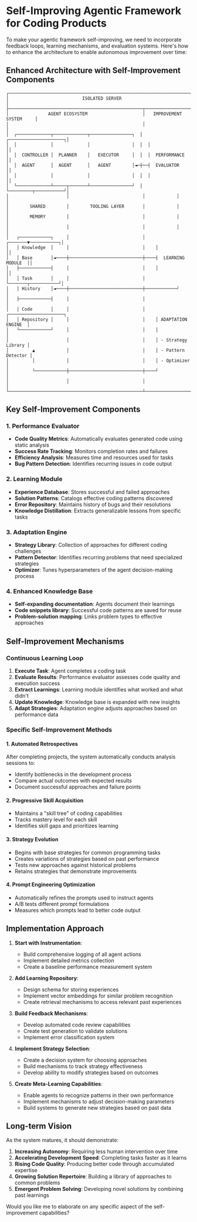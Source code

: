 
# Self-Improving Agentic Framework for Coding Products

To make your agentic framework self-improving, we need to incorporate feedback loops, learning mechanisms, and evaluation systems. Here's how to enhance the architecture to enable autonomous improvement over time:

## Enhanced Architecture with Self-Improvement Components

```
┌─────────────────────────────────────────────────────────────────────────────┐
│                            ISOLATED SERVER                                   │
├───────────────────────────────────────────────────┬─────────────────────────┤
│               AGENT ECOSYSTEM                     │   IMPROVEMENT SYSTEM     │
│                                                   │                         │
│  ┌─────────────┬─────────────┬────────────────┐  │  ┌─────────────────────┐│
│  │             │             │                │  │  │                     ││
│  │  CONTROLLER │  PLANNER    │   EXECUTOR     │  │  │  PERFORMANCE        ││
│  │  AGENT      │  AGENT      │   AGENT        │◄─┼──┤  EVALUATOR          ││
│  │             │             │                │  │  │                     ││
│  └─────────────┴─────┬───────┴────────────────┘  │  └─────────┬───────────┘│
│                      │                            │            │            │
│        SHARED        │        TOOLING LAYER       │            │            │
│        MEMORY        │                            │            │            │
│                      │                            │            │            │
│   ┌────────────┐     │                            │    ┌───────▼───────────┐│
│   │ Knowledge  │     │                            │    │                   ││
│   │ Base       │◄────┼────────────────────────────┼────┤  LEARNING MODULE  ││
│   ├────────────┤     │                            │    │                   ││
│   │ Task       │     │                            │    └───────┬───────────┘│
│   │ History    │◄────┼────────────────────────────┼────────────┘            │
│   ├────────────┤     │                            │                         │
│   │ Code       │     │                            │    ┌─────────────────────┐
│   │ Repository │     │                            │    │ ADAPTATION ENGINE  │
│   └────────────┘     │                            │    │                    │
│                      │                            │    │ - Strategy Library │
│         ▲            │                            │    │ - Pattern Detector │
│         │            │                            │    │ - Optimizer        │
│         └────────────┼────────────────────────────┼────┘                    │
│                      │                            │                         │
└───────────────────────────────────────────────────┴─────────────────────────┘
```

## Key Self-Improvement Components

### 1. Performance Evaluator
- **Code Quality Metrics**: Automatically evaluates generated code using static analysis
- **Success Rate Tracking**: Monitors completion rates and failures
- **Efficiency Analysis**: Measures time and resources used for tasks
- **Bug Pattern Detection**: Identifies recurring issues in code output

### 2. Learning Module
- **Experience Database**: Stores successful and failed approaches
- **Solution Patterns**: Catalogs effective coding patterns discovered
- **Error Repository**: Maintains history of bugs and their resolutions
- **Knowledge Distillation**: Extracts generalizable lessons from specific tasks

### 3. Adaptation Engine
- **Strategy Library**: Collection of approaches for different coding challenges
- **Pattern Detector**: Identifies recurring problems that need specialized strategies
- **Optimizer**: Tunes hyperparameters of the agent decision-making process

### 4. Enhanced Knowledge Base
- **Self-expanding documentation**: Agents document their learnings
- **Code snippets library**: Successful code patterns are saved for reuse
- **Problem-solution mapping**: Links problem types to effective approaches

## Self-Improvement Mechanisms

### Continuous Learning Loop
1. **Execute Task**: Agent completes a coding task
2. **Evaluate Results**: Performance evaluator assesses code quality and execution success
3. **Extract Learnings**: Learning module identifies what worked and what didn't
4. **Update Knowledge**: Knowledge base is expanded with new insights
5. **Adapt Strategies**: Adaptation engine adjusts approaches based on performance data

### Specific Self-Improvement Methods

#### 1. Automated Retrospectives
After completing projects, the system automatically conducts analysis sessions to:
- Identify bottlenecks in the development process
- Compare actual outcomes with expected results
- Document successful approaches and failure points

#### 2. Progressive Skill Acquisition
- Maintains a "skill tree" of coding capabilities
- Tracks mastery level for each skill
- Identifies skill gaps and prioritizes learning

#### 3. Strategy Evolution
- Begins with base strategies for common programming tasks
- Creates variations of strategies based on past performance
- Tests new approaches against historical problems
- Retains strategies that demonstrate improvements

#### 4. Prompt Engineering Optimization
- Automatically refines the prompts used to instruct agents
- A/B tests different prompt formulations
- Measures which prompts lead to better code output

## Implementation Approach

1. **Start with Instrumentation**:
   - Build comprehensive logging of all agent actions
   - Implement detailed metrics collection
   - Create a baseline performance measurement system

2. **Add Learning Repository**:
   - Design schema for storing experiences
   - Implement vector embeddings for similar problem recognition
   - Create retrieval mechanisms to access relevant past experiences

3. **Build Feedback Mechanisms**:
   - Develop automated code review capabilities
   - Create test generation to validate solutions
   - Implement error classification system

4. **Implement Strategy Selection**:
   - Create a decision system for choosing approaches
   - Build mechanisms to track strategy effectiveness
   - Develop ability to modify strategies based on outcomes

5. **Create Meta-Learning Capabilities**:
   - Enable agents to recognize patterns in their own performance
   - Implement mechanisms to adjust decision-making parameters
   - Build systems to generate new strategies based on past data

## Long-term Vision

As the system matures, it should demonstrate:

1. **Increasing Autonomy**: Requiring less human intervention over time
2. **Accelerating Development Speed**: Completing tasks faster as it learns
3. **Rising Code Quality**: Producing better code through accumulated expertise
4. **Growing Solution Repertoire**: Building a library of approaches to common problems
5. **Emergent Problem Solving**: Developing novel solutions by combining past learnings

Would you like me to elaborate on any specific aspect of the self-improvement capabilities?
